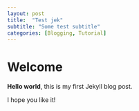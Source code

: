 ```yaml
---
layout: post
title:  "Test jek"
subtitle: "Some test subtitle"
categories: [Blogging, Tutorial]
---
```


# Welcome

**Hello world**, this is my first Jekyll blog post.

I hope you like it!

